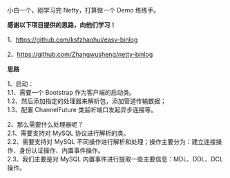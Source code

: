 小白一个，刚学习完 Netty，打算做一个 Demo 练练手。

**感谢以下项目提供的思路，向他们学习！**

1、https://github.com/ksfzhaohui/easy-binlog

2、https://github.com/Zhangwusheng/netty-binlog

**思路**

1、启动：
<br/>1.1、需要一个 Bootstrap 作为客户端的启动类。
<br/>1.2、然后添加指定的处理器来解析包，添加管道传输数据；
<br/>1.3、配置 ChannelFuture 类监听端口发起异步连接等。

2、那么需要什么处理器呢？
<br/>2.1、需要支持对 MySQL 协议进行解析的类。
<br/>2.2、需要支持对 MySQL 不同操作进行解析和处理；操作主要分为：建立连接操作、身份认证操作、内置事件操作。
<br/>2.3、我们主要是对 MySQL 内置事件进行提取一些主要信息：MDL、DDL、DCL操作。
